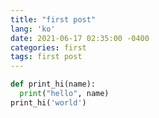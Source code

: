 ```yaml
---
title: "first post"
lang: 'ko'
date: 2021-06-17 02:35:00 -0400
categories: first
tags: first post
---
```


```python
def print_hi(name):
  print("hello", name)
print_hi('world')
```
